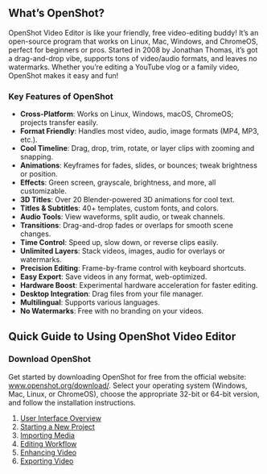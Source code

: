 ## What’s OpenShot? 
OpenShot Video Editor is like your friendly, free video-editing buddy! It’s an open-source program that works on Linux, Mac, Windows, and ChromeOS, perfect for beginners or pros. Started in 2008 by Jonathan Thomas, it’s got a drag-and-drop vibe, supports tons of video/audio formats, and leaves no watermarks. Whether you’re editing a YouTube vlog or a family video, OpenShot makes it easy and fun!

### Key Features of OpenShot  
- **Cross-Platform**: Works on Linux, Windows, macOS, ChromeOS; projects transfer easily.  
- **Format Friendly**: Handles most video, audio, image formats (MP4, MP3, etc.).  
- **Cool Timeline**: Drag, drop, trim, rotate, or layer clips with zooming and snapping.  
- **Animations**: Keyframes for fades, slides, or bounces; tweak brightness or position.  
- **Effects**: Green screen, grayscale, brightness, and more, all customizable.  
- **3D Titles**: Over 20 Blender-powered 3D animations for cool text.  
- **Titles & Subtitles**: 40+ templates, custom fonts, and colors.  
- **Audio Tools**: View waveforms, split audio, or tweak channels.  
- **Transitions**: Drag-and-drop fades or overlaps for smooth scene changes.  
- **Time Control**: Speed up, slow down, or reverse clips easily.  
- **Unlimited Layers**: Stack videos, images, audio for overlays or watermarks.  
- **Precision Editing**: Frame-by-frame control with keyboard shortcuts.  
- **Easy Export**: Save videos in any format, web-optimized.  
- **Hardware Boost**: Experimental hardware acceleration for faster editing.  
- **Desktop Integration**: Drag files from your file manager.  
- **Multilingual**: Supports various languages.  
- **No Watermarks**: Free with no branding on your videos.  

## Quick Guide to Using OpenShot Video Editor

### Download OpenShot
Get started by downloading OpenShot for free from the official website: www.openshot.org/download/. Select your operating system (Windows, Mac, Linux, or ChromeOS), choose the appropriate 32-bit or 64-bit version, and follow the installation instructions.

1. [User Interface Overview](https://github.com/gayanlb2023/Openshot/blob/main/add-video.md)
2. [Starting a New Project]()
3. [Importing Media]()
4. [Editing Workflow]()
5. [Enhancing Video]()
6. [Exporting Video]()

